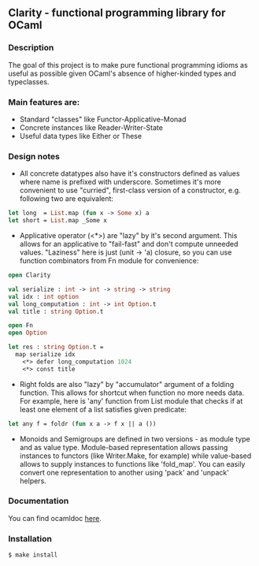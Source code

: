 ## Clarity - functional programming library for OCaml
### Description

The goal of this project is to make pure functional programming idioms as useful as possible given OCaml's absence of higher-kinded types and typeclasses.

### Main features are:

* Standard "classes" like Functor-Applicative-Monad
* Concrete instances like Reader-Writer-State
* Useful data types like Either or These

### Design notes

* All concrete datatypes also have it's constructors defined as values where name is prefixed with underscore. Sometimes it's more convenient to use "curried", first-class version of a constructor, e.g. following two are equivalent:
```ocaml
let long  = List.map (fun x -> Some x) a
let short = List.map _Some x
```
* Applicative operator (<\*>) are "lazy" by it's second argument. This allows for an applicative to "fail-fast" and don't compute unneeded values. "Laziness" here is just (unit -> 'a) closure, so you can use function combinators from Fn module for convenience:
```ocaml
open Clarity

val serialize : int -> int -> string -> string
val idx : int option
val long_computation : int -> int Option.t
val title : string Option.t

open Fn
open Option

let res : string Option.t =
  map serialize idx
    <*> defer long_computation 1024
    <*> const title
```
* Right folds are also "lazy" by "accumulator" argument of a folding function. This allows for shortcut when function no more needs data. For example, here is 'any' function from List module that checks if at least one element of a list satisfies given predicate:
```ocaml
let any f = foldr (fun x a -> f x || a ())
```
* Monoids and Semigroups are defined in two versions - as module type and as value type. Module-based representation allows passing instances to functors (like Writer.Make, for example) while value-based allows to supply instances to functions like 'fold_map'. You can easily convert one representation to another using 'pack' and 'unpack' helpers.

### Documentation

You can find ocamldoc [here](https://indiscriminatecoding.github.io/clarity-docs/).

### Installation

    $ make install

